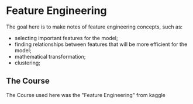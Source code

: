 # Feature Engineering

The goal here is to make notes of feature engineering concepts, such as:
-  selecting important features for the model;
-  finding relationships between features that will be more efficient for the model;
-  mathematical transformation;
-  clustering;

## The Course

The Course used here was the "Feature Engineering" from kaggle
